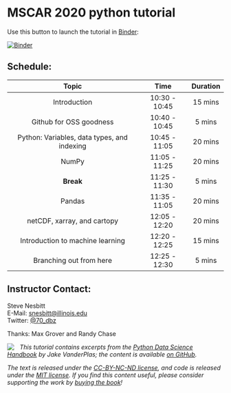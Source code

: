 # MSCAR 2020 python tutorial

Use this button to launch the tutorial in [Binder](https://mybinder.org/):

[![Binder](http://mybinder.org/badge_logo.svg)](https://mybinder.org/v2/gh/swnesbitt/MSCAR-2020/master?urlpath=lab/tree/index.ipynb)

## Schedule:
**Topic**|**Time**|**Duration**
:-----:|:-----:|:-----:
Introduction|10:30 - 10:45|15 mins
Github for OSS goodness|10:40 - 10:45|5 mins
Python: Variables, data types, and indexing|10:45 - 11:05|20 mins
NumPy |11:05 - 11:25|20 mins
**Break**|11:25 - 11:30|5 mins
Pandas |11:35 - 11:05|20 mins
netCDF, xarray, and cartopy|12:05 - 12:20|20 mins
Introduction to machine learning|12:20 - 12:25|15 mins
Branching out from here|12:25 - 12:30|5 mins

## Instructor Contact:
Steve Nesbitt  
E-Mail: [snesbitt@illinois.edu](mailto:snesbitt@illinois.edu)  
Twitter: [@70_dbz](https://twitter.com/70_dbz)

Thanks: Max Grover and Randy Chase 

<!--BOOK_INFORMATION-->
<img align="left" style="padding-right:10px;" src="https://github.com/jakevdp/PythonDataScienceHandbook/blob/master/notebooks/figures/PDSH-cover-small.png?raw=1">

*This tutorial contains excerpts from the [Python Data Science Handbook](http://shop.oreilly.com/product/0636920034919.do) by Jake VanderPlas; the content is available [on GitHub](https://github.com/jakevdp/PythonDataScienceHandbook).*

*The text is released under the [CC-BY-NC-ND license](https://creativecommons.org/licenses/by-nc-nd/3.0/us/legalcode), and code is released under the [MIT license](https://opensource.org/licenses/MIT). If you find this content useful, please consider supporting the work by [buying the book](http://shop.oreilly.com/product/0636920034919.do)!*
